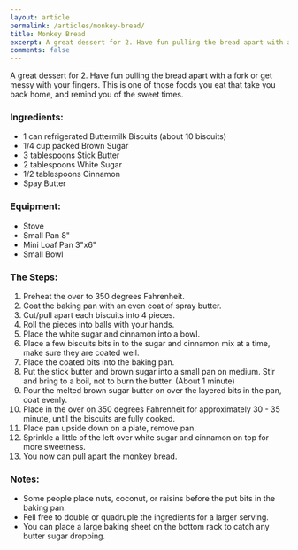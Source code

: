 ```yaml
---
layout: article
permalink: /articles/monkey-bread/
title: Monkey Bread
excerpt: A great dessert for 2. Have fun pulling the bread apart with a fork or get messy with your fingers.
comments: false
---
```


<p>A great dessert for 2. Have fun pulling the bread apart with a fork or get messy with your fingers. This is one of those foods you eat that take you back home, and remind you of the sweet times.</p>

<h3>Ingredients:</h3>
<ul>
  <li>1 can refrigerated Buttermilk Biscuits (about 10 biscuits)</li>
  <li>1/4 cup packed Brown Sugar</li>
  <li>3 tablespoons Stick Butter</li>
  <li>2 tablespoons White Sugar</li>
  <li>1/2 tablespoons Cinnamon</li>
  <li>Spay Butter</li>
</ul>

<h3>Equipment:</h3>
<ul>
  <li>Stove</li>
  <li>Small Pan 8"</li>
  <li>Mini Loaf Pan 3"x6"</li>
  <li>Small Bowl</li>
</ul>

<h3>The Steps:</h3>
<ol>
  <li>Preheat the over to 350 degrees Fahrenheit.</li>
  <li>Coat the baking pan with an even coat of spray butter.</li>
  <li>Cut/pull apart each biscuits into 4 pieces.</li>
  <li>Roll the pieces into balls with your hands.</li>
  <li>Place the white sugar and cinnamon into a bowl.</li>
  <li>Place a few biscuits bits in to the sugar and cinnamon mix at a time, make sure they are coated well.</li>
  <li>Place the coated bits into the baking pan.</li>
  <li>Put the stick butter and brown sugar into a small pan on medium. Stir and bring to a boil, not to burn the butter. (About 1 minute)</li>
  <li>Pour the melted brown sugar butter on over the layered bits in the pan, coat evenly.</li>
  <li>Place in the over on 350 degrees Fahrenheit for approximately 30 - 35 minute, until the biscuits are fully cooked.</li>
  <li>Place pan upside down on a plate, remove pan.</li>
  <li>Sprinkle a little of the left over white sugar and cinnamon on top for more sweetness.</li>
  <li>You now can pull apart the monkey bread.</li>
</ol>

<h3>Notes:</h3>
<ul>
  <li>Some people place nuts, coconut, or raisins before the put bits in the baking pan.</li>
  <li>Fell free to double or quadruple the ingredients for a larger serving.</li>
  <li>You can place a large baking sheet on the bottom rack to catch any butter sugar dropping.</li>
</ul>
